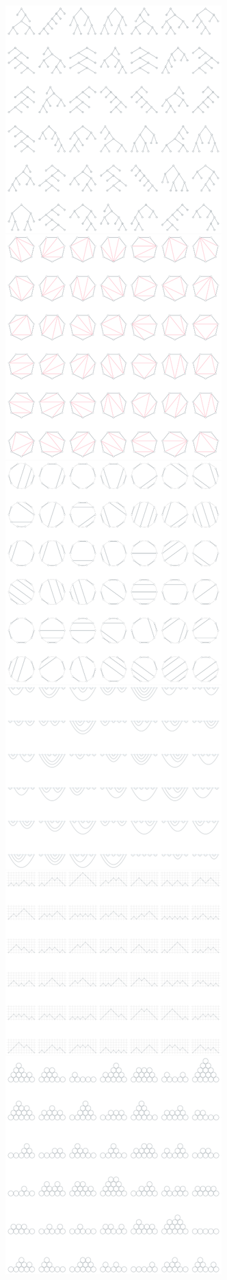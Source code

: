 ![](5_tree.svg)
![](5_poly.svg)
![](5_chords.svg)
![](5_arcs.svg)
![](5_dyck_path.svg)
![](5_coins.svg)
